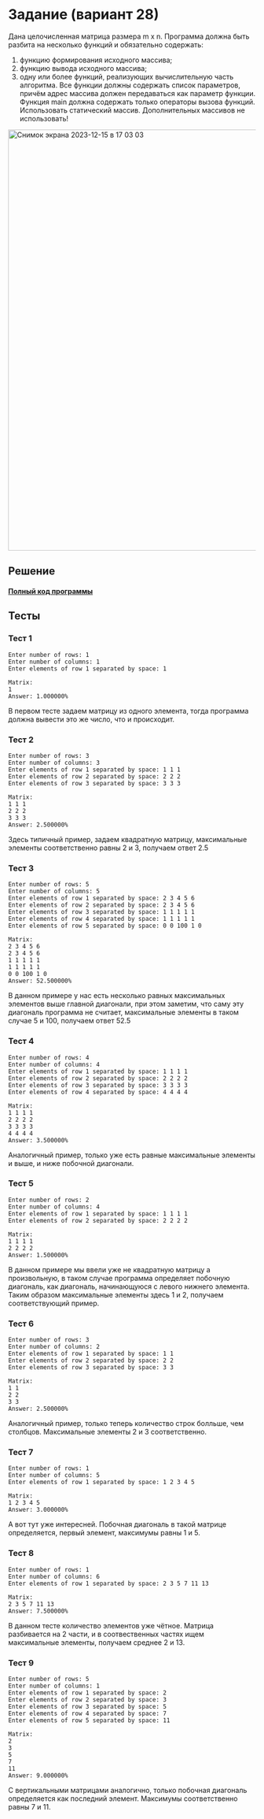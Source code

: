 # Задание (вариант 28)
Дана целочисленная матрица размера m x n.
Программа должна быть разбита на несколько функций и обязательно содержать: 
1) функцию формирования исходного массива;
2) функцию вывода исходного массива;
3) одну или более функций, реализующих вычислительную часть алгоритма. Все
функции должны содержать список параметров, причём адрес массива должен передаваться как параметр функции. Функция main должна содержать только операторы вызова функций.
Использовать статический массив. Дополнительных массивов не использовать!
<img width="855" alt="Снимок экрана 2023-12-15 в 17 03 03" src="https://github.com/YuriHSE/Laboratory/assets/145991450/deb79163-2f85-4607-bcb2-4be73f5d39a9">

## Решение
#### [Полный код программы](https://github.com/YuriHSE/Laboratory/blob/main/5%20lab/5.c)
## Тесты
### Тест 1
```
Enter number of rows: 1
Enter number of columns: 1
Enter elements of row 1 separated by space: 1

Matrix:
1 
Answer: 1.000000%                                                                   
```
В первом тесте задаем матрицу из одного элемента, тогда программа должна вывести это же число, что и происходит.
### Тест 2
```
Enter number of rows: 3
Enter number of columns: 3
Enter elements of row 1 separated by space: 1 1 1
Enter elements of row 2 separated by space: 2 2 2
Enter elements of row 3 separated by space: 3 3 3

Matrix:
1 1 1 
2 2 2 
3 3 3 
Answer: 2.500000%                                                                   
```
Здесь типичный пример, задаем квадратную матрицу, максимальные элементы соответственно равны 2 и 3, получаем ответ 2.5
### Тест 3
```
Enter number of rows: 5
Enter number of columns: 5
Enter elements of row 1 separated by space: 2 3 4 5 6
Enter elements of row 2 separated by space: 2 3 4 5 6
Enter elements of row 3 separated by space: 1 1 1 1 1
Enter elements of row 4 separated by space: 1 1 1 1 1
Enter elements of row 5 separated by space: 0 0 100 1 0

Matrix:
2 3 4 5 6 
2 3 4 5 6 
1 1 1 1 1 
1 1 1 1 1 
0 0 100 1 0 
Answer: 52.500000%                                                                  
```
В данном примере у нас есть несколько равных максимальных элементов выше главной диагонали, при этом заметим, что саму эту диагональ программа не считает, максимальные элементы в таком случае 5 и 100, получаем ответ 52.5
### Тест 4
```
Enter number of rows: 4
Enter number of columns: 4
Enter elements of row 1 separated by space: 1 1 1 1
Enter elements of row 2 separated by space: 2 2 2 2
Enter elements of row 3 separated by space: 3 3 3 3
Enter elements of row 4 separated by space: 4 4 4 4

Matrix:
1 1 1 1 
2 2 2 2 
3 3 3 3 
4 4 4 4 
Answer: 3.500000%                                                                   
```
Аналогичный пример, только уже есть равные максимальные элементы и выше, и ниже побочной диагонали.
### Тест 5
```
Enter number of rows: 2
Enter number of columns: 4
Enter elements of row 1 separated by space: 1 1 1 1
Enter elements of row 2 separated by space: 2 2 2 2

Matrix:
1 1 1 1 
2 2 2 2 
Answer: 1.500000%                                                                   
```
В данном примере мы ввели уже не квадратную матрицу а произвольную, в таком случае программа определяет побочную диагональ, как диагональ, начинающуюся с левого нижнего элемента. Таким образом максимальные элементы здесь 1 и 2, получаем соответствующий пример.
### Тест 6
```
Enter number of rows: 3
Enter number of columns: 2
Enter elements of row 1 separated by space: 1 1
Enter elements of row 2 separated by space: 2 2
Enter elements of row 3 separated by space: 3 3

Matrix:
1 1 
2 2 
3 3 
Answer: 2.500000%                                                                   
```
Аналогичный пример, только теперь количество строк болльше, чем столбцов. Максимальные элементы 2 и 3 соответственно.
### Тест 7
```
Enter number of rows: 1
Enter number of columns: 5
Enter elements of row 1 separated by space: 1 2 3 4 5

Matrix:
1 2 3 4 5 
Answer: 3.000000%                                                                   
```
А вот тут уже интересней. Побочная диагональ в такой матрице определяется, первый элемент, максимумы равны 1 и 5.
### Тест 8
```
Enter number of rows: 1
Enter number of columns: 6
Enter elements of row 1 separated by space: 2 3 5 7 11 13

Matrix:
2 3 5 7 11 13 
Answer: 7.500000%                                                                   
```
В данном тесте количество элементов уже чётное. Матрица разбивается на 2 части, и в соотвественных частях ищем максимальные элементы, получаем среднее 2 и 13.
### Тест 9
```
Enter number of rows: 5
Enter number of columns: 1
Enter elements of row 1 separated by space: 2
Enter elements of row 2 separated by space: 3
Enter elements of row 3 separated by space: 5
Enter elements of row 4 separated by space: 7
Enter elements of row 5 separated by space: 11

Matrix:
2 
3 
5 
7 
11 
Answer: 9.000000%                                                                   
```
С вертикальными матрицами аналогично, только побочная диагональ определяется как последний элемент. Максимумы соответственно равны 7 и 11.

